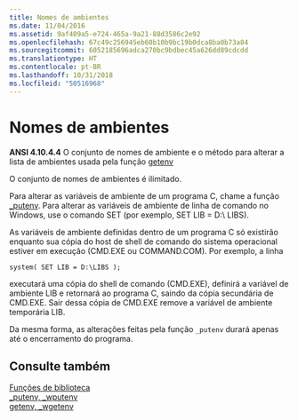 ```yaml
---
title: Nomes de ambientes
ms.date: 11/04/2016
ms.assetid: 9af409a5-e724-465a-9a21-88d3586c2e92
ms.openlocfilehash: 67c49c256945eb60b10b9bc19b0dca8ba0b73a84
ms.sourcegitcommit: 6052185696adca270bc9bdbec45a626dd89cdcdd
ms.translationtype: HT
ms.contentlocale: pt-BR
ms.lasthandoff: 10/31/2018
ms.locfileid: "50516968"
---
```

# <a name="environment-names"></a>Nomes de ambientes

**ANSI 4.10.4.4** O conjunto de nomes de ambiente e o método para alterar a lista de ambientes usada pela função [getenv](../c-runtime-library/reference/getenv-wgetenv.md)

O conjunto de nomes de ambientes é ilimitado.

Para alterar as variáveis de ambiente de um programa C, chame a função [_putenv](../c-runtime-library/reference/putenv-wputenv.md). Para alterar as variáveis de ambiente de linha de comando no Windows, use o comando SET (por exemplo, SET LIB = D:\ LIBS).

As variáveis de ambiente definidas dentro de um programa C só existirão enquanto sua cópia do host de shell de comando do sistema operacional estiver em execução (CMD.EXE ou COMMAND.COM). Por exemplo, a linha

```
system( SET LIB = D:\LIBS );
```

executará uma cópia do shell de comando (CMD.EXE), definirá a variável de ambiente LIB e retornará ao programa C, saindo da cópia secundária de CMD.EXE. Sair dessa cópia de CMD.EXE remove a variável de ambiente temporária LIB.

Da mesma forma, as alterações feitas pela função `_putenv` durará apenas até o encerramento do programa.

## <a name="see-also"></a>Consulte também

[Funções de biblioteca](../c-language/library-functions.md)<br/>
[_putenv, _wputenv](../c-runtime-library/reference/putenv-wputenv.md)<br/>
[getenv, _wgetenv](../c-runtime-library/reference/getenv-wgetenv.md)